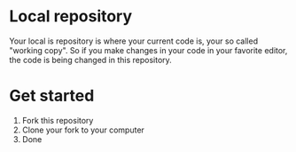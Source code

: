 # Local repository #
Your local is repository is where your current code is, your so called "working copy". So if you make changes in your code in your favorite editor, the code is being changed in this repository.

# Get started #

1. Fork this repository
2. Clone your fork to your computer
3. Done
